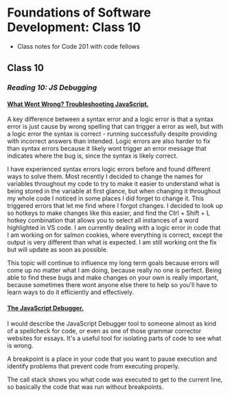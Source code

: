 # Foundations of Software Development: Class 10

* Class notes for Code 201 with code fellows

## Class 10

### *Reading 10: JS Debugging*

#### [What Went Wrong? Troubleshooting JavaScript.](https://developer.mozilla.org/en-US/docs/Learn/JavaScript/First_steps/What_went_wrong)

A key difference between a syntax error and a logic error is that a syntax error is just cause by wrong spelling that can trigger a error as well, but with a logic error the syntax is correct - running successfully despite providing with incorrect answers than intended. Logic errors are also harder to fix than syntax errors because it likely wont trigger an error message that indicates where the bug is, since the syntax is likely correct.

I have experienced syntax errors logic errors before and found different ways to solve them. Most recently I decided to change the names for variables throughout my code to try to make it easier to understand what is being stored in the variable at first glance, but when changing it throughout my whole code I noticed in some places I did forget to change it. This triggered errors that let me find where I forgot changes. I decided to look up so hotkeys to make changes like this easier, and find the Ctrl + Shift + L hotkey combination that allows you to select all instances of a word highlighted in VS code.
I am currently dealing with a logic error in code that I am working on for salmon cookies, where everything is correct, except the output is very different than what is expected. I am still working ont the fix but will update as soon as possible.

This topic will continue to influence my long term goals because errors will come up no matter what I am doing, because really no one is perfect. Being able to find these bugs and make changes on your own is really important, because sometimes there wont anyone else there to help so you'll have to learn ways to do it efficiently and effectively.

#### [The JavaScript Debugger.](https://developer.mozilla.org/en-US/docs/Learn/Common_questions/What_are_browser_developer_tools#the_javascript_debugger)

I would describe the JavaScript Debugger tool to someone almost as kind of a spellcheck for code, or even as one of those grammar corrector websites for essays. It's a useful tool for isolating parts of code to see what is wrong.

A breakpoint is a place in your code that you want to pause execution and identify problems that prevent code from executing properly.

The call stack shows you what code was executed to get to the current line, so basically the code that was run without breakpoints.